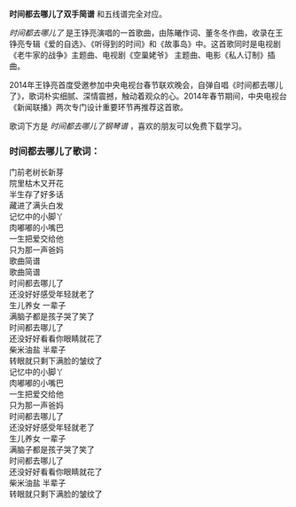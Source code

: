 

**时间都去哪儿了双手简谱** 和五线谱完全对应。

_时间都去哪儿了_
是王铮亮演唱的一首歌曲，由陈曦作词、董冬冬作曲，收录在王铮亮专辑《爱的自选》、《听得到的时间》和《故事岛》中。这首歌同时是电视剧《老牛家的战争》主题曲、电视剧《空巢姥爷》
主题曲、电影《私人订制》插曲。

2014年王铮亮首度受邀参加中央电视台春节联欢晚会，自弹自唱《时间都去哪儿了》，歌词朴实细腻、深情震撼，触动着观众的心。2014年春节期间，中央电视台《新闻联播》两次专门设计重要环节再推荐这首歌。

歌词下方是 _时间都去哪儿了钢琴谱_ ，喜欢的朋友可以免费下载学习。

### 时间都去哪儿了歌词：

门前老树长新芽  
院里枯木又开花  
半生存了好多话  
藏进了满头白发  
记忆中的小脚丫  
肉嘟嘟的小嘴巴  
一生把爱交给他  
只为那一声爸妈  
歌曲简谱  
歌曲简谱  
时间都去哪儿了  
还没好好感受年轻就老了  
生儿养女 一辈子  
满脑子都是孩子哭了笑了  
时间都去哪儿了  
还没好好看看你眼睛就花了  
柴米油盐 半辈子  
转眼就只剩下满脸的皱纹了  
记忆中的小脚丫  
肉嘟嘟的小嘴巴  
一生把爱交给他  
只为那一声爸妈  
时间都去哪儿了  
还没好好感受年轻就老了  
生儿养女 一辈子  
满脑子都是孩子哭了笑了  
时间都去哪儿了  
还没好好看看你眼睛就花了  
柴米油盐 半辈子  
转眼就只剩下满脸的皱纹了

